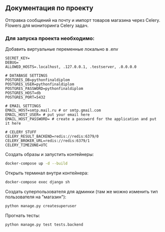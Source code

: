 
## Документация по проекту

Отправка сообщений на почту и импорт товаров магазина через Celery. Flowers для мониторинга Celery задач.

### Для запуска проекта необходимо:

Добавить виртуальные переменные локально в .env
```
SECRET_KEY=
DEBUG=
ALLOWED_HOSTS=.localhost, .127.0.0.1, .testserver, .0.0.0.0

# DATABASE SETTINGS
POSTGRES_DB=pythonfinaldiplom
POSTGRES_USER=pythonfinaldiplom
POSTGRES_PASSWORD=pythonfinaldiplom
POSTGRES_HOST=db
POSTGRES_PORT=5432

# EMAIL SETTINGS
EMAIL_HOST=smtp.mail.ru # or smtp.gmail.com
EMAIL_HOST_USER= # put your email here
EMAIL_HOST_PASSWORD= # create a password for the application and put it here

# CELERY STUFF
CELERY_RESULT_BACKEND=redis://redis:6379/0
CELERY_BROKER_URL=redis://redis:6379/1
CELERY_TIMEZONE=UTC
```

Создать образы и запустить контейнеры:

```bash
docker-compose up -d --build
```

Открыть терминал внутри контейнера:

```bash
docker-compose exec django sh
```

Создать суперпользователя для админки (там же можно изменить тип пользователя на "магазин"):

```bash
python manage.py createsuperuser
```

Прогнать тесты:

```bash
python manage.py test tests.backend
```
